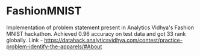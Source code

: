 # FashionMNIST
Implementation of problem statement present in Analytics Vidhya's Fashion MNIST hackathon. Achieved 0.96 accuracy on test data and got 33 rank globally.
Link - https://datahack.analyticsvidhya.com/contest/practice-problem-identify-the-apparels/#About 
